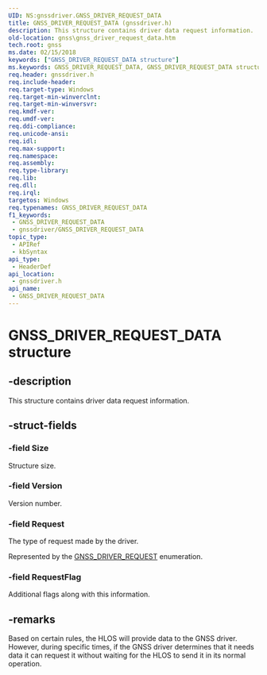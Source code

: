 ```yaml
---
UID: NS:gnssdriver.GNSS_DRIVER_REQUEST_DATA
title: GNSS_DRIVER_REQUEST_DATA (gnssdriver.h)
description: This structure contains driver data request information.
old-location: gnss\gnss_driver_request_data.htm
tech.root: gnss
ms.date: 02/15/2018
keywords: ["GNSS_DRIVER_REQUEST_DATA structure"]
ms.keywords: GNSS_DRIVER_REQUEST_DATA, GNSS_DRIVER_REQUEST_DATA structure [Sensor Devices], PGNSS_DRIVER_REQUEST_DATA, PGNSS_DRIVER_REQUEST_DATA structure pointer [Sensor Devices], gnss.gnss_driver_request_data, gnssdriver/GNSS_DRIVER_REQUEST_DATA, gnssdriver/PGNSS_DRIVER_REQUEST_DATA
req.header: gnssdriver.h
req.include-header: 
req.target-type: Windows
req.target-min-winverclnt: 
req.target-min-winversvr: 
req.kmdf-ver: 
req.umdf-ver: 
req.ddi-compliance: 
req.unicode-ansi: 
req.idl: 
req.max-support: 
req.namespace: 
req.assembly: 
req.type-library: 
req.lib: 
req.dll: 
req.irql: 
targetos: Windows
req.typenames: GNSS_DRIVER_REQUEST_DATA
f1_keywords:
 - GNSS_DRIVER_REQUEST_DATA
 - gnssdriver/GNSS_DRIVER_REQUEST_DATA
topic_type:
 - APIRef
 - kbSyntax
api_type:
 - HeaderDef
api_location:
 - gnssdriver.h
api_name:
 - GNSS_DRIVER_REQUEST_DATA
---
```


# GNSS_DRIVER_REQUEST_DATA structure


## -description

This structure contains driver data request information.

## -struct-fields

### -field Size

Structure size.

### -field Version

Version number.

### -field Request

The type of request made by the driver.

Represented by the <a href="/windows-hardware/drivers/ddi/gnssdriver/ne-gnssdriver-gnss_driver_request">GNSS_DRIVER_REQUEST</a> enumeration.

### -field RequestFlag

Additional flags along with this information.

## -remarks

Based on certain rules, the HLOS  will provide data to the GNSS driver. However, during specific  times, if the GNSS driver determines that it needs  data it can request it without waiting for the HLOS to send it in its normal operation.

